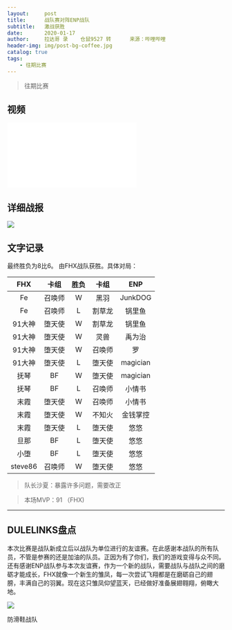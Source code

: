 ```yaml
---
layout:     post
title:      战队赛对阵ENP战队
subtitle:   激战获胜
date:       2020-01-17
author:     拉达哥 录    仓鼠9527 转      来源：哔哩哔哩
header-img: img/post-bg-coffee.jpg
catalog: true
tags:
    - 往期比赛
---
```

>往期比赛

## 视频

<iframe src="//player.bilibili.com/player.html?aid=83796800&cid=143321994&page=1" scrolling="no" border="0" frameborder="no" framespacing="0" allowfullscreen="true"> </iframe>

## 详细战报

![](https://ftp.bmp.ovh/imgs/2020/02/14e008255756ca70.png)





## 文字记录

最终胜负为8比6。
由FHX战队获胜。具体对局：

|FHX|卡组| 胜负| 卡组|ENP|
|:-:|:-:| :-:|:-:|:-:|
|Fe| 召唤师  | W |黑羽 |JunkDOG |
|Fe|召唤师|L|割草龙|锅里鱼|
|91大神|堕天使| W|割草龙|锅里鱼|
|91大神|堕天使| W|灵兽|禹为治|
|91大神|堕天使| W|召唤师|罗|
|91大神|堕天使|L|堕天使|magician|
|抚琴|BF|W|堕天使|magician|
|抚琴|BF|L|召唤师|小情书|
|末霞|堕天使|W|召唤师|小情书|
|末霞|堕天使|W|不知火|金钱掌控|
|末霞|堕天使|L|堕天使|悠悠|
|旦那|BF|L|堕天使|悠悠|
|小堕|BF|L|堕天使|悠悠|
|steve86|召唤师|W|堕天使|悠悠|


>队长沙夏：暴露许多问题，需要改正

>本场MVP：91    （FHX)   

----

## DULELINKS盘点




本次比赛是战队新成立后以战队为单位进行的友谊赛。在此感谢本战队的所有队员，不管是参赛的还是加油的队员。正因为有了你们，我们的游戏变得与众不同。
<br/>
还有感谢ENP战队参与本次友谊赛，作为一个新的战队，需要战队与战队之间的磨砺才能成长，FHX就像一个新生的雏凤，每一次尝试飞翔都是在磨砺自己的翅膀，丰满自己的羽翼。现在这只雏凤仰望蓝天，已经做好准备展翅翱翔，俯瞰大地。

![](https://ftp.bmp.ovh/imgs/2020/02/cf68a58bd43dd722.png)



防滑鞋战队

